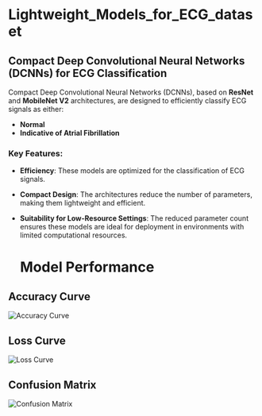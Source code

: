 # Lightweight_Models_for_ECG_dataset
## Compact Deep Convolutional Neural Networks (DCNNs) for ECG Classification

Compact Deep Convolutional Neural Networks (DCNNs), based on **ResNet** and **MobileNet V2** architectures, are designed to efficiently classify ECG signals as either:  
- **Normal**  
- **Indicative of Atrial Fibrillation**

### Key Features:
- **Efficiency**: These models are optimized for the classification of ECG signals.  
- **Compact Design**: The architectures reduce the number of parameters, making them lightweight and efficient.  
- **Suitability for Low-Resource Settings**: The reduced parameter count ensures these models are ideal for deployment in environments with limited computational resources.

  # Model Performance  

## Accuracy Curve  
![Accuracy Curve](path/to/accuracy_curve.png)  

## Loss Curve  
![Loss Curve](path/to/loss_curve.png)  

## Confusion Matrix  
![Confusion Matrix](path/to/confusion_matrix.png)  


 
